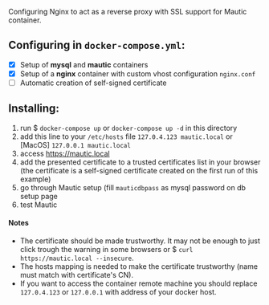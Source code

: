 Configuring Nginx to act as a reverse proxy with SSL support for Mautic container.

## Configuring in `docker-compose.yml`:

* [x] Setup of **mysql** and **mautic** containers
* [x] Setup of a **nginx** container with custom vhost configuration `nginx.conf`
* [ ] Automatic creation of self-signed certificate

## Installing:

1. run $ ```docker-compose up``` or `docker-compose up -d` in this directory
2. add this line to your `/etc/hosts` file ```127.0.4.123 mautic.local``` or [MacOS] ```127.0.0.1 mautic.local```
3. access https://mautic.local
4. add the presented certificate to a trusted certificates list in your browser (the certificate is a self-signed certificate created on the first run of this example)
5. go through Mautic setup (fill ```mauticdbpass``` as mysql password on db setup page
6. test Mautic

#### Notes
* The certificate should be made trustworthy. It may not be enough to just click trough the warning in some browsers or $ `curl https://mautic.local --insecure`.
* The hosts mapping is needed to make the certificate trustworthy (name must match with certificate's CN).
* If you want to access the container remote machine you should replace `127.0.4.123` or `127.0.0.1` with address of your docker host.
